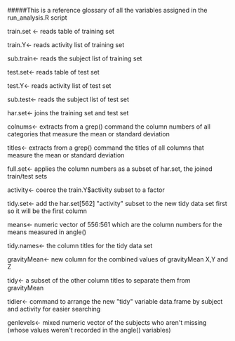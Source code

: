 #####This is a reference glossary of all the variables assigned in the run_analysis.R script


train.set <- reads table of training set

train.Y<- reads activity list of training set

sub.train<- reads the subject list of training set

test.set<- reads table of test set

test.Y<- reads activity list of test set

sub.test<- reads the subject list of test set

har.set<- joins the training set and test set

colnums<- extracts from a grep() command the column numbers of all categories that measure the mean or standard deviation

titles<- extracts from a grep() command the titles of all columns that measure the mean or standard deviation

full.set<- applies the column numbers as a subset of har.set, the joined train/test sets

activity<- coerce the train.Y$activity subset to a factor

tidy.set<- add the har.set[562] "activity" subset to the new tidy data set first so it will be the first column

means<- numeric vector of 556:561 which are the column numbers for the means measured in angle() 

tidy.names<- the column titles for the tidy data set 

gravityMean<- new column for the combined values of gravityMean X,Y and Z

tidy<- a subset of the other column titles to separate them from gravityMean

tidier<- command to arrange the new "tidy" variable data.frame by subject and activity for easier searching      

genlevels<- mixed numeric vector of the subjects who aren't missing (whose values weren't recorded in the angle() variables)
